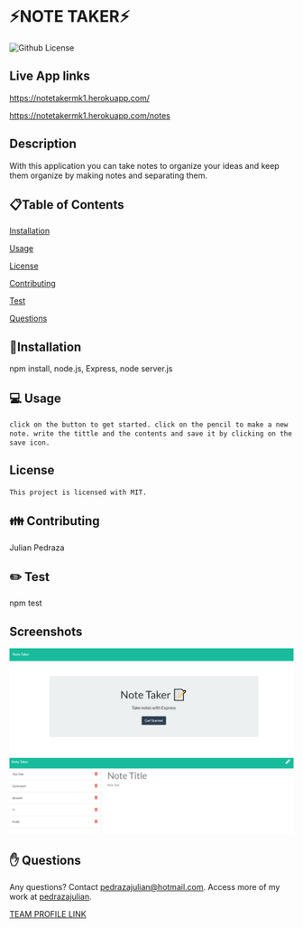# ⚡NOTE TAKER⚡

  ![Github License](https://img.shields.io/badge/license-MIT-blue.svg)

  ## Live App links

  https://notetakermk1.herokuapp.com/
  
  https://notetakermk1.herokuapp.com/notes

  

  ## Description
  With this application you can take notes to organize your ideas and keep them organize by making notes and separating them.
  
  <ur>
  
  ## 📋Table of Contents

  [Installation](#installation)

  [Usage](#usage)

  
  [License](#license)

  
  [Contributing](#contributing)

  [Test](#test)
  
  [Questions](#questions)

  
  ## 💾Installation  
  npm install, node.js, Express, node server.js 

  <ur>

  ## 💻 Usage  
    click on the button to get started. click on the pencil to make a new note. write the tittle and the contents and save it by clicking on the save icon. 
  ## License 
    This project is licensed with MIT.

  <ur>

  ## 👪 Contributing  
  Julian Pedraza
  
  <ur>

  ## ✏️ Test 
  npm test
  <ur>
  
 ## Screenshots 
  
  <img src="notetkr1.png">

  <img src="notetkr2.png">

  ## ✋ Questions 
  Any questions? Contact pedrazajulian@hotmail.com. Access more of my work at [pedrazajulian](https://github.com/pedrazajulian/Team_profile_gen).


  [TEAM PROFILE LINK](https://pedrazajulian.github.io/Team_profile_gen/)

